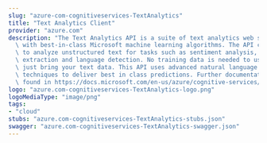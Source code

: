 ```yaml
---
slug: "azure-com-cognitiveservices-TextAnalytics"
title: "Text Analytics Client"
provider: "azure.com"
description: "The Text Analytics API is a suite of text analytics web services built\
  \ with best-in-class Microsoft machine learning algorithms. The API can be used\
  \ to analyze unstructured text for tasks such as sentiment analysis, key phrase\
  \ extraction and language detection. No training data is needed to use this API;\
  \ just bring your text data. This API uses advanced natural language processing\
  \ techniques to deliver best in class predictions. Further documentation can be\
  \ found in https://docs.microsoft.com/en-us/azure/cognitive-services/text-analytics/overview"
logo: "azure.com-cognitiveservices-TextAnalytics-logo.png"
logoMediaType: "image/png"
tags:
- "cloud"
stubs: "azure.com-cognitiveservices-TextAnalytics-stubs.json"
swagger: "azure.com-cognitiveservices-TextAnalytics-swagger.json"
---
```

